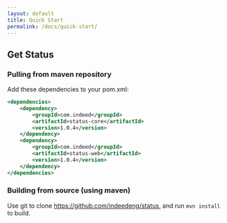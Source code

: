 ```yaml
---
layout: default
title: Quick Start
permalink: /docs/quick-start/
---
```


## Get Status

### Pulling from maven repository

Add these dependencies to your pom.xml:

```xml
<dependencies>
    <dependency>
        <groupId>com.indeed</groupId>
        <artifactId>status-core</artifactId>
        <version>1.0.4</version>
    </dependency>
    <dependency>
        <groupId>com.indeed</groupId>
        <artifactId>status-web</artifactId>
        <version>1.0.4</version>
    </dependency>
</dependencies>
```

### Building from source (using maven)

Use git to clone https://github.com/indeedeng/status, and run `mvn install` to build.

